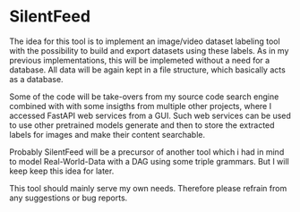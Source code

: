 # SilentFeed

The idea for this tool is to implement an image/video dataset labeling tool with the possibility to build
and export datasets using these labels. As in my previous implementations, this will be implemeted without
a need for a database. All data will be again kept in a file structure, which basically acts as a database.

Some of the code will be take-overs from my source code search engine combined with with some insigths from 
multiple other projects, where I accessed FastAPI web services from a GUI. Such web services can be used to
use other pretrained models generate and then to store the extracted labels for images and make their content
searchable.

Probably SilentFeed will be a precursor of another tool which i had in mind to model Real-World-Data with a
DAG using some triple grammars. But I will keep keep this idea for later.

This tool should mainly serve my own needs. Therefore please refrain from any suggestions or bug reports.
